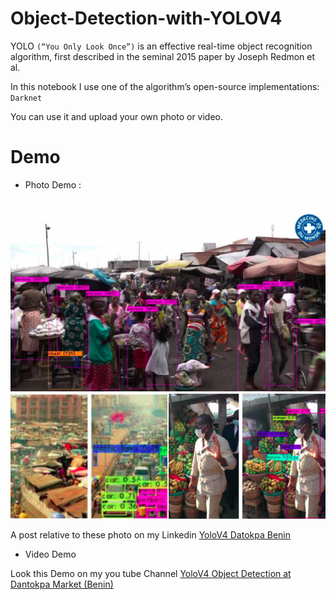 # Object-Detection-with-YOLOV4

YOLO `(“You Only Look Once”)` is an effective real-time object recognition algorithm, first described in the seminal 2015 paper by Joseph Redmon et al.

In this notebook I use one of the algorithm’s open-source implementations: `Darknet`<br>

You can use it and upload your own photo or video. 

# Demo

* Photo Demo : <br>

![photo_yolo](https://github.com/LiganiumInc/Object-Detection-with-YOLOV4/blob/main/yolo_dantopka.png)

A post relative to these photo on my Linkedin [YoloV4 Datokpa Benin](https://www.linkedin.com/posts/bernardin-ligan_deeplearning-cnn-yolov4-activity-6797040610021781505-YROu?utm_source=share&utm_medium=member_desktop)

* Video Demo <br>

Look this Demo on my you tube Channel [YoloV4 Object Detection at Dantokpa Market (Benin)](https://www.youtube.com/watch?v=SHH__FSmh98)


